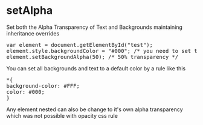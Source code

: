 # setAlpha
Set both the Alpha Transparency of Text and Backgrounds maintaining inheritance overrides

<pre>
var element = document.getElementById("test");
element.style.backgroundColor = "#000"; /* you need to set the background color first*/
element.setBackgroundAlpha(50); /* 50% transparency */
</pre>

You can set all backgrounds and text to a default color by a rule like this

<pre>
*{
background-color: #FFF;
color: #000;
}
</pre>

Any element nested can also be change to it's own alpha transparency which was not possible with opacity css rule
